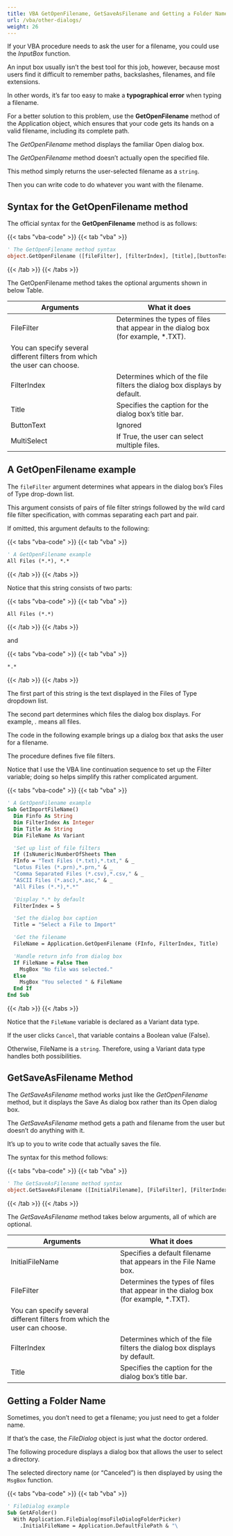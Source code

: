```yaml
---
title: VBA GetOpenFilename, GetSaveAsFilename and Getting a Folder Name
url: /vba/other-dialogs/
weight: 26
---
```


If your VBA procedure needs to ask the user for a filename, you could use the *InputBox* function. 

An input box usually isn’t the best tool for this job, however, because most users find it difficult to remember paths, backslashes, filenames, and file extensions. 

In other words, it’s far too easy to make a **typographical error** when typing a filename.

For a better solution to this problem, use the **GetOpenFilename** method of the Application object, which ensures that your code gets its hands on a valid filename, including its complete path. 

The *GetOpenFilename* method displays the familiar Open dialog box.

The *GetOpenFilename* method doesn’t actually open the specified file. 

This method simply returns the user-selected filename as a `string`. 

Then you can write code to do whatever you want with the filename.

## Syntax for the GetOpenFilename method

The official syntax for the **GetOpenFilename** method is as follows:

{{< tabs "vba-code" >}}
{{< tab "vba" >}}

```vb {lineNos=true lineNoStart=1}
' The GetOpenFilename method syntax
object.GetOpenFilename ([fileFilter], [filterIndex], [title],[buttonText], [multiSelect])
```

{{< /tab >}}
{{< /tabs >}}

The GetOpenFilename method takes the optional arguments shown in below Table.

| Arguments                                                                 | What it does                                                                      |
| ------------------------------------------------------------------------- | --------------------------------------------------------------------------------- |
| FileFilter                                                                | Determines the types of files that appear in the dialog box (for example, *.TXT). |
| You can specify several different filters from which the user can choose. |
| FilterIndex                                                               | Determines which of the file filters the dialog box displays by default.          |
| Title                                                                     | Specifies the caption for the dialog box’s title bar.                             |
| ButtonText                                                                | Ignored                                                                           |
| MultiSelect                                                               | If True, the user can select multiple files.                                      |

## A GetOpenFilename example

The `fileFilter` argument determines what appears in the dialog box’s Files of Type drop-down list. 

This argument consists of pairs of file filter strings followed by the wild card file filter specification, with commas separating each part and pair. 

If omitted, this argument defaults to the following:

{{< tabs "vba-code" >}}
{{< tab "vba" >}}

```vb {lineNos=true lineNoStart=1}
' A GetOpenFilename example
All Files (*.*), *.*
```

{{< /tab >}}
{{< /tabs >}}

Notice that this string consists of two parts:

{{< tabs "vba-code" >}}
{{< tab "vba" >}}

```vb {lineNos=true lineNoStart=1}
All Files (*.*)
```

{{< /tab >}}
{{< /tabs >}}

and

{{< tabs "vba-code" >}}
{{< tab "vba" >}}

```vb {lineNos=true lineNoStart=1}
*.*
```

{{< /tab >}}
{{< /tabs >}}

The first part of this string is the text displayed in the Files of Type dropdown list. 

The second part determines which files the dialog box displays. For example, *.* means all files.

The code in the following example brings up a dialog box that asks the user for a filename. 

The procedure defines five file filters. 

Notice that I use the VBA line continuation sequence to set up the Filter variable; doing so helps simplify this rather complicated argument.

{{< tabs "vba-code" >}}
{{< tab "vba" >}}

```vb {lineNos=true lineNoStart=1}
' A GetOpenFilename example
Sub GetImportFileName()
  Dim Finfo As String
  Dim FilterIndex As Integer
  Dim Title As String
  Dim FileName As Variant

  'Set up list of file filters
  If (IsNumeric)NumberOfSheets Then
  FInfo = "Text Files (*.txt),*.txt," & _
  "Lotus Files (*.prn),*.prn," & _
  "Comma Separated Files (*.csv),*.csv," & _
  "ASCII Files (*.asc),*.asc," & _
  "All Files (*.*),*.*"

  'Display *.* by default
  FilterIndex = 5

  'Set the dialog box caption
  Title = "Select a File to Import"

  'Get the filename
  FileName = Application.GetOpenFilename (FInfo, FilterIndex, Title)

  'Handle return info from dialog box
  If FileName = False Then
    MsgBox "No file was selected."
  Else
    MsgBox "You selected " & FileName
  End If
End Sub
```

{{< /tab >}}
{{< /tabs >}}

Notice that the `FileName` variable is declared as a Variant data type. 

If the user clicks `Cancel`, that variable contains a Boolean value (False). 

Otherwise, FileName is a `string`. Therefore, using a Variant data type handles both possibilities.

## GetSaveAsFilename Method

The *GetSaveAsFilename* method works just like the *GetOpenFilename* method, but it displays the Save As dialog box rather than its Open dialog box. 

The *GetSaveAsFilename* method gets a path and filename from the user but doesn’t do anything with it. 

It’s up to you to write code that actually saves the file.

The syntax for this method follows:

{{< tabs "vba-code" >}}
{{< tab "vba" >}}

```vb {lineNos=true lineNoStart=1}
' The GetSaveAsFilename method syntax
object.GetSaveAsFilename ([InitialFilename], [FileFilter], [FilterIndex], [Title], [ButtonText])
```

{{< /tab >}}
{{< /tabs >}}

The *GetSaveAsFilename* method takes below arguments, all of which are optional.


| Arguments                                                                 | What it does                                                                      |
| ------------------------------------------------------------------------- | --------------------------------------------------------------------------------- |
| InitialFileName                                                           | Specifies a default filename that appears in the File Name box.                   |
| FileFilter                                                                | Determines the types of files that appear in the dialog box (for example, *.TXT). |
| You can specify several different filters from which the user can choose. |
| FilterIndex                                                               | Determines which of the file filters the dialog box displays by default.          |
| Title                                                                     | Specifies the caption for the dialog box’s title bar.                             |

## Getting a Folder Name

Sometimes, you don’t need to get a filename; you just need to get a folder name. 

If that’s the case, the *FileDialog* object is just what the doctor ordered.

The following procedure displays a dialog box that allows the user to select a directory. 

The selected directory name (or “Canceled”) is then displayed by using the `MsgBox` function.

{{< tabs "vba-code" >}}
{{< tab "vba" >}}

```vb {lineNos=true lineNoStart=1}
' FileDialog example
Sub GetAFolder()
  With Application.FileDialog(msoFileDialogFolderPicker)
    .InitialFileName = Application.DefaultFilePath & "\
